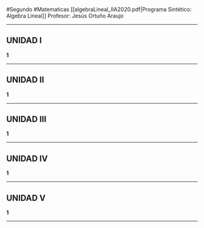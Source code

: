 #Segundo #Matematicas 
[[algebraLineal_IIA2020.pdf|Programa Sintético: Algebra Lineal]]
Profesor: Jesús Ortuño Araujo
____

## UNIDAD I
__1__
____

## UNIDAD II
__1__
____

## UNIDAD III
__1__
____

## UNIDAD IV
__1__
____

## UNIDAD V
__1__
____



